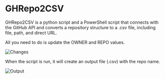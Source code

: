 # GHRepo2CSV

GHRepo2CSV is a python script and a PowerShell script that connects with the GitHub API and converts a repository structure to a .csv file, including file, path, and direct URL. 

All you need to do is update the OWNER and REPO values.

![Changes](https://github.com/rod-trent/Copilot-for-Security/blob/main/Images/changes.jpg)

When the script is run, it will create an output file (.csv) with the repo name.

![Output](https://github.com/rod-trent/Copilot-for-Security/blob/main/Images/ghrepo2csv.jpg)


